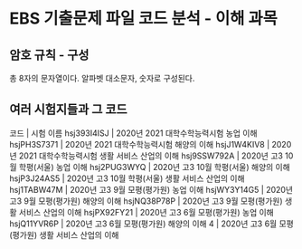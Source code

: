 # EBS 기출문제 파일 코드 분석 - 이해 과목
## 암호 규칙 - 구성
총 8자의 문자열이다.
알파벳 대소문자, 숫자로 구성된다.
## 여러 시험지들과 그 코드
코드      	| 시험 이름
hsj393I4ISJ	| 2020년 2021 대학수학능력시험 농업 이해
hsjPH3S7371	| 2020년 2021 대학수학능력시험 해양의 이해
hsjJ1W4KIV8	| 2020년 2021 대학수학능력시험 생활 서비스 산업의 이해
hsj9SSW792A	| 2020년 고3 10월 학평(서울) 농업 이해
hsj2PUG3WYQ	| 2020년 고3 10월 학평(서울) 해양의 이해
hsjP3J24AS5	| 2020년 고3 10월 학평(서울) 생활 서비스 산업의 이해
hsj1TABW47M	| 2020년 고3 9월 모평(평가원) 농업 이해
hsjWY3Y14G5	| 2020년 고3 9월 모평(평가원) 해양의 이해
hsjNQ38P78P	| 2020년 고3 9월 모평(평가원) 생활 서비스 산업의 이해
hsjPX92FY21	| 2020년 고3 6월 모평(평가원) 농업 이해
hsjQ11YVR6P	| 2020년 고3 6월 모평(평가원) 해양의 이해
4	| 2020년 고3 6월 모평(평가원) 생활 서비스 산업의 이해
